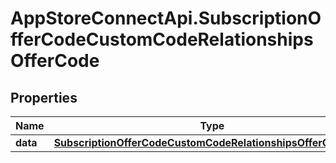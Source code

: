 # AppStoreConnectApi.SubscriptionOfferCodeCustomCodeRelationshipsOfferCode

## Properties

Name | Type | Description | Notes
------------ | ------------- | ------------- | -------------
**data** | [**SubscriptionOfferCodeCustomCodeRelationshipsOfferCodeData**](SubscriptionOfferCodeCustomCodeRelationshipsOfferCodeData.md) |  | [optional] 


